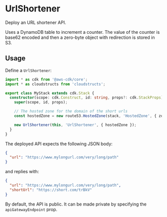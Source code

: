 # UrlShortener

Deploy an URL shortener API.

Uses a DynamoDB table to increment a counter. The value of the counter is base62
encoded and then a zero-byte object with redirection is stored in S3.

## Usage

Define a `UrlShortener`:

```ts
import * as cdk from '@aws-cdk/core';
import * as cloudstructs from 'cloudstructs';

export class MyStack extends cdk.Stack {
  constructor(scope: cdk.Construct, id: string, props?: cdk.StackProps) {
    super(scope, id, props);

    // The hosted zone for the domain of the short urls
    const hostedZone = new route53.HostedZone(stack, 'HostedZone', { zoneName: 'short.com' });

    new UrlShortener(this, 'UrlShortener', { hostedZone });
  }
}
```

The deployed API expects the following JSON body:

```json
{
  "url": "https://www.mylongurl.com/very/long/path"
}
```

and replies with:

```json
{
  "url": "https://www.mylongurl.com/very/long/path",
  "shortUrl": "https://short.com/trBkV"
}
```

By default, the API is public. It can be made private by specifying
the `apiGatewayEndpoint` prop.
